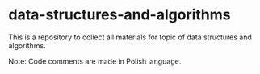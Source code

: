 # data-structures-and-algorithms
This is a repository to collect all materials for topic of data structures and algorithms.

Note: Code comments are made in Polish language.
